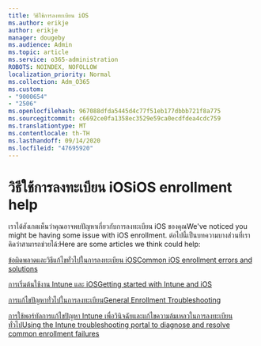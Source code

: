 ```yaml
---
title: วิธีใช้การลงทะเบียน iOS
ms.author: erikje
author: erikje
manager: dougeby
ms.audience: Admin
ms.topic: article
ms.service: o365-administration
ROBOTS: NOINDEX, NOFOLLOW
localization_priority: Normal
ms.collection: Adm_O365
ms.custom:
- "9000654"
- "2506"
ms.openlocfilehash: 967088dfda5445d4c77f51eb177dbbb721f8a775
ms.sourcegitcommit: c6692ce0fa1358ec3529e59ca0ecdfdea4cdc759
ms.translationtype: MT
ms.contentlocale: th-TH
ms.lasthandoff: 09/14/2020
ms.locfileid: "47695920"
---
```

# <a name="ios-enrollment-help"></a><span data-ttu-id="28a50-102">วิธีใช้การลงทะเบียน iOS</span><span class="sxs-lookup"><span data-stu-id="28a50-102">iOS enrollment help</span></span>

<span data-ttu-id="28a50-103">เราได้สังเกตเห็นว่าคุณอาจพบปัญหาเกี่ยวกับการลงทะเบียน iOS ของคุณ</span><span class="sxs-lookup"><span data-stu-id="28a50-103">We've noticed you might be having some issue with iOS enrollment.</span></span> <span data-ttu-id="28a50-104">ต่อไปนี้เป็นบทความบางส่วนที่เราคิดว่าสามารถช่วยได้:</span><span class="sxs-lookup"><span data-stu-id="28a50-104">Here are some articles we think could help:</span></span> 

[<span data-ttu-id="28a50-105">ข้อผิดพลาดและวิธีแก้ไขทั่วไปในการลงทะเบียน iOS</span><span class="sxs-lookup"><span data-stu-id="28a50-105">Common iOS enrollment errors and solutions</span></span>](https://support.microsoft.com/help/4039809/troubleshooting-ios-device-enrollment-in-intune)

[<span data-ttu-id="28a50-106">การเริ่มต้นใช้งาน Intune และ iOS</span><span class="sxs-lookup"><span data-stu-id="28a50-106">Getting started with Intune and iOS</span></span>](https://docs.microsoft.com/intune/enrollment/ios-enroll)

[<span data-ttu-id="28a50-107">การแก้ไขปัญหาทั่วไปในการลงทะเบียน</span><span class="sxs-lookup"><span data-stu-id="28a50-107">General Enrollment Troubleshooting</span></span>](https://docs.microsoft.com/intune/enrollment/troubleshoot-device-enrollment-in-intune)

[<span data-ttu-id="28a50-108">การใช้พอร์ทัลการแก้ไขปัญหา Intune เพื่อวินิจฉัยและแก้ไขความล้มเหลวในการลงทะเบียนทั่วไป</span><span class="sxs-lookup"><span data-stu-id="28a50-108">Using the Intune troubleshooting portal to diagnose and resolve common enrollment failures</span></span>](https://docs.microsoft.com/intune/help-desk-operators)